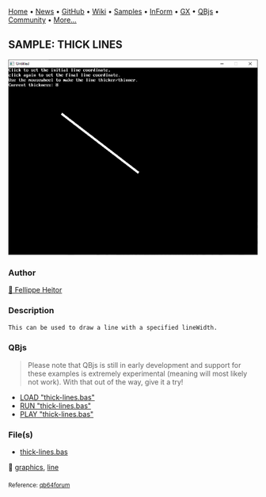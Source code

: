 [Home](https://qb64.com) • [News](../../news.md) • [GitHub](https://github.com/QB64Official/qb64) • [Wiki](https://github.com/QB64Official/qb64/wiki) • [Samples](../../samples.md) • [InForm](../../inform.md) • [GX](../../gx.md) • [QBjs](../../qbjs.md) • [Community](../../community.md) • [More...](../../more.md)

## SAMPLE: THICK LINES

![screenshot.png](img/screenshot.png)

### Author

[🐝 Fellippe Heitor](../fellippe-heitor.md) 

### Description

```text
This can be used to draw a line with a specified lineWidth.
```

### QBjs

> Please note that QBjs is still in early development and support for these examples is extremely experimental (meaning will most likely not work). With that out of the way, give it a try!

* [LOAD "thick-lines.bas"](https://qbjs.org/index.html?src=https://qb64.com/samples/thick-lines/src/thick-lines.bas)
* [RUN "thick-lines.bas"](https://qbjs.org/index.html?mode=auto&src=https://qb64.com/samples/thick-lines/src/thick-lines.bas)
* [PLAY "thick-lines.bas"](https://qbjs.org/index.html?mode=play&src=https://qb64.com/samples/thick-lines/src/thick-lines.bas)

### File(s)

* [thick-lines.bas](src/thick-lines.bas)

🔗 [graphics](../graphics.md), [line](../line.md)


<sub>Reference: [qb64forum](https://qb64forum.alephc.xyz/index.php?topic=116.0) </sub>
